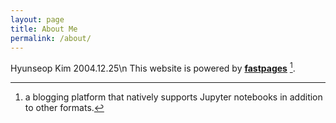 ```yaml
---
layout: page
title: About Me
permalink: /about/
---
```

Hyunseop Kim
2004.12.25\n
This website is powered by **[fastpages](https://github.com/fastai/fastpages)** [^1].



[^1]:a blogging platform that natively supports Jupyter notebooks in addition to other formats.
